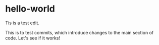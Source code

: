 # hello-world
Tis is a test edit.

This is to test commits, which introduce changes to the main section of code.
Let's see if it works!

